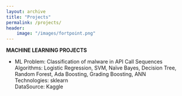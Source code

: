 ```yaml
---
layout: archive
title: "Projects"
permalink: /projects/
header:
    image: "/images/fortpoint.png"
---
```


**MACHINE LEARNING PROJECTS**
* ML Problem: Classification of malware in API Call Sequences<br>
Algorithms: Logistic Regression, SVM, Naïve Bayes, Decision Tree, Random Forest, Ada Boosting, Grading Boosting, ANN<br>
Technologies: sklearn<br>
DataSource: Kaggle
